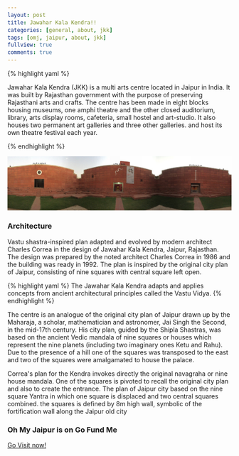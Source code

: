```yaml
---
layout: post
title: Jawahar Kala Kendra!!
categories: [general, about, jkk]
tags: [omj, jaipur, about, jkk]
fullview: true
comments: true
---
```


{% highlight yaml %}

Jawahar Kala Kendra (JKK) is a multi arts centre located in Jaipur in India. It was built by Rajasthan government with the purpose of preserving Rajasthani arts and crafts. The centre has been made in eight blocks housing museums, one amphi theatre and the other closed auditorium, library, arts display rooms, cafeteria, small hostel and art-studio. It also houses two permanent art galleries and three other galleries. and host its own theatre festival each year.

{% endhighlight %}

![OhMyJkk_Pan](assets/media/JKK_panaroma.jpg)

### Architecture

Vastu shastra-inspired plan adapted and evolved by modern architect Charles Correa in the design of Jawahar Kala Kendra, Jaipur, Rajasthan.
The design was prepared by the noted architect Charles Correa in 1986 and the building was ready in 1992. The plan is inspired by the original city plan of Jaipur, consisting of nine squares with central square left open.

{% highlight yaml %}
The Jawahar Kala Kendra adapts and applies concepts from ancient architectural principles called the Vastu Vidya.
{% endhighlight %}

The centre is an analogue of the original city pIan of Jaipur drawn up by the Maharaja, a scholar, mathematician and astronomer, Jai Singh the Second, in the mid-17th century. His city plan, guided by the Shipla Shastras, was based on the ancient Vedic mandala of nine squares or houses which represent the nine planets (including two imaginary ones Ketu and Rahu). Due to the presence of a hill one of the squares was transposed to the east and two of the squares were amalgamated to house the palace.

Correa's plan for the Kendra invokes directly the original navagraha or nine house mandala. One of the squares is pivoted to recall the original city plan and also to create the entrance. The plan of Jaipur city based on the nine square Yantra in which one square is displaced and two central squares combined. the squares is defined by 8m high wall, symbolic of the fortification wall along the Jaipur old city

### Oh My Jaipur is on Go Fund Me

<a class="btn btn-default" href="https://ohmyjaipur.com/">Go Visit now!</a>